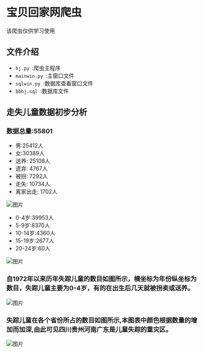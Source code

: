 # 宝贝回家网爬虫
该爬虫仅供学习使用
## 文件介绍
-  ` hj.py  `:爬虫主程序
-  `mainwin.py `:主窗口文件
-  `sqlwin.py `:数据库查看窗口文件
-  `bbhj.sql `:数据库文件

## 走失儿童数据初步分析
### 数据总量:55801<br>
- 男:25412人<br>
- 女:30389人<br>
- 送养: 25108人<br>
- 遗弃: 4767人<br>
- 被拐: 7292人<br>
- 走失: 10734人<br>
- 离家出走: 1702人<br>

![图片](https://s1.ax1x.com/2022/12/31/pS9Br6J.png)<br>
- 0-4岁:39953人<br>
- 5-9岁:8370人<br>
- 10-14岁:4360人<br>
- 15-19岁:2677人<br>
- 20-24岁:60人<br>

![图片](https://s1.ax1x.com/2022/12/31/pS9BWtK.png)<br>
### 自1972年以来历年失踪儿童的数目如图所示，横坐标为年份纵坐标为数目，失踪儿童主要为0-4岁，有的在出生后几天就被拐卖或送养。
![图片](https://s1.ax1x.com/2022/12/31/pS9B51e.png)<br>
### 失踪儿童在各个省份所占的数目如图所示,本图表中颜色根据数量的增加而加深,由此可见四川贵州河南广东是儿童失踪的重灾区。
![图片](https://s1.ax1x.com/2022/12/31/pS9B3lQ.png)<br>

